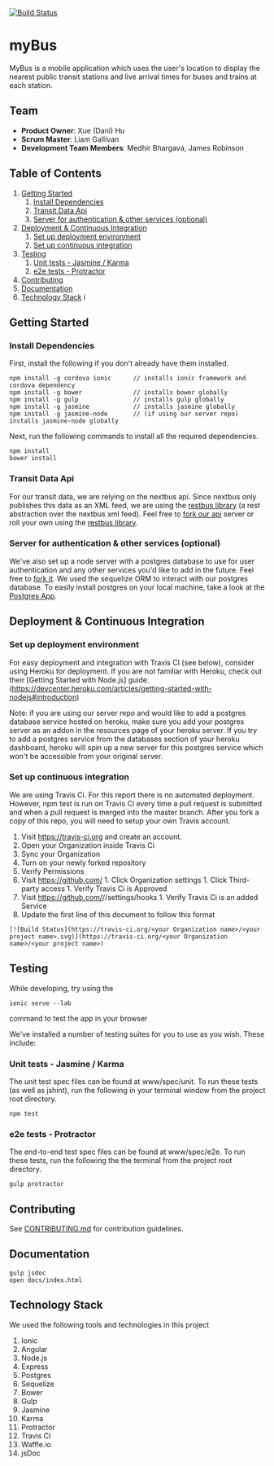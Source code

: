 [![Build Status](https://travis-ci.org/lackadaisicalFoxtrot/betterBus.svg)](https://travis-ci.org/lackadaisicalFoxtrot/betterBus)

# myBus

MyBus is a mobile application which uses the user's location to display the nearest public transit stations and live 
arrival times for buses and trains at each station. 

## Team

  - __Product Owner__: Xue (Dani) Hu
  - __Scrum Master__: Liam Gallivan
  - __Development Team Members__: Medhir Bhargava, James Robinson

## Table of Contents

1. [Getting Started](#getting-started)
    1. [Install Dependencies](#install-dependencies)
    1. [Transit Data Api](#transit-data-api)
    1. [Server for authentication & other services (optional)](#server-for-authentication--other-services-optional)
1. [Deployment & Continuous Integration](#deployment--continuous-integration)
    1. [Set up deployment environment](#set-up-deployment-environment)
    1. [Set up continuous integration](#set-up-continuous-integration)
1. [Testing](#testing)
    1. [Unit tests - Jasmine / Karma](#unit-tests---jasmine--karma)
    1. [e2e tests - Protractor](#e2e-tests---protractor)
1. [Contributing](#contributing)
1. [Documentation](#documentation)
1. [Technology Stack](#technology-stack)
i
## Getting Started

### Install Dependencies

First, install the following if you don't already have them installed.

```
npm install -g cordova ionic      // installs ionic framework and cordova dependency
npm install -g bower              // installs bower globally
npm install -g gulp               // installs gulp globally
npm install -g jasmine            // installs jasmine globally
npm install -g jasmine-node       // (if using our server repo) installs jasmine-node globally
```

Next, run the following commands to install all the required dependencies.

```
npm install
bower install
```

### Transit Data Api

For our transit data, we are relying on the nextbus api. Since nextbus only publishes this data as an XML feed, we are
using the [restbus library](http://restbus.info/) (a rest abstraction over the nextbus xml feed). Feel free to [fork
our api](https://github.com/inverted-murmuration/api) server or roll your own using the 
[restbus library](http://restbus.info/). 

### Server for authentication & other services (optional)

We've also set up a node server with a postgres database to use for user authentication and any other services you'd 
like to add in the future. Feel free to [fork it](https://github.com/inverted-murmuration/server). We used the sequelize
ORM to interact with our postgres database. To easily install postgres on your local machine, take a look at the 
[Postgres App](http://postgresapp.com/).

## Deployment & Continuous Integration

### Set up deployment environment

For easy deployment and integration with Travis CI (see below), consider using Heroku for deployment. If you are not
familiar with Heroku, check out their [Getting Started with Node.js] guide.
(https://devcenter.heroku.com/articles/getting-started-with-nodejs#introduction)

Note: if you are using our server repo and would like to add a postgres database service hosted on heroku, make sure
you add your postgres server as an addon in the resources page of your heroku server. If you try to add a postgres
service from the databases section of your heroku dashboard, heroku will spin up a new server for this postgres service
which won't be accessible from your original server.

### Set up continuous integration

We are using Travis Ci. For this report there is no automated deployment. However, npm test is run on Travis Ci every time a pull request is submitted and when a pull request is merged into the master branch. After you fork a copy of this repo, you will need to setup your own Travis account. 

1. Visit https://travis-ci.org and create an account.
1. Open your Organization inside Travis Ci
  1. Sync your Organization
  1. Turn on your newly forked repository
1. Verify Permissions 
  1. Visit https://github.com/<your Organization name>
    1. Click Organization settings
    1. Click Third-party access
    1. Verify Travis Ci is Approved
  1. Visit https://github.com/<your Organization name>/<your project name>/settings/hooks
    1. Verify Travis Ci is an added Service
1. Update the first line of this document to follow this format

```
[![Build Status](https://travis-ci.org/<your Organization name>/<your project name>.svg)](https://travis-ci.org/<your Organization name>/<your project name>)
```

## Testing

While developing, try using the

```
ionic serve --lab
```

command to test the app in your browser

We've installed a number of testing suites for you to use as you wish. These include:

### Unit tests - Jasmine / Karma 

The unit test spec files can be found at www/spec/unit. To run these tests (as well as jshint), run the following in
your terminal window from the project root directory.

```
npm test
```

### e2e tests - Protractor

The end-to-end test spec files can be found at www/spec/e2e. To run these tests, run the following the the terminal from
the project root directory.

```
gulp protractor
```

## Contributing

See [CONTRIBUTING.md](CONTRIBUTING.md) for contribution guidelines.

## Documentation

```
gulp jsdoc
open docs/index.html
```

## Technology Stack

We used the following tools and technologies in this project

1. Ionic
1. Angular
1. Node.js
1. Express
1. Postgres
1. Sequelize
1. Bower
1. Gulp
1. Jasmine
1. Karma
1. Protractor
1. Travis CI
1. Waffle.io
1. jsDoc